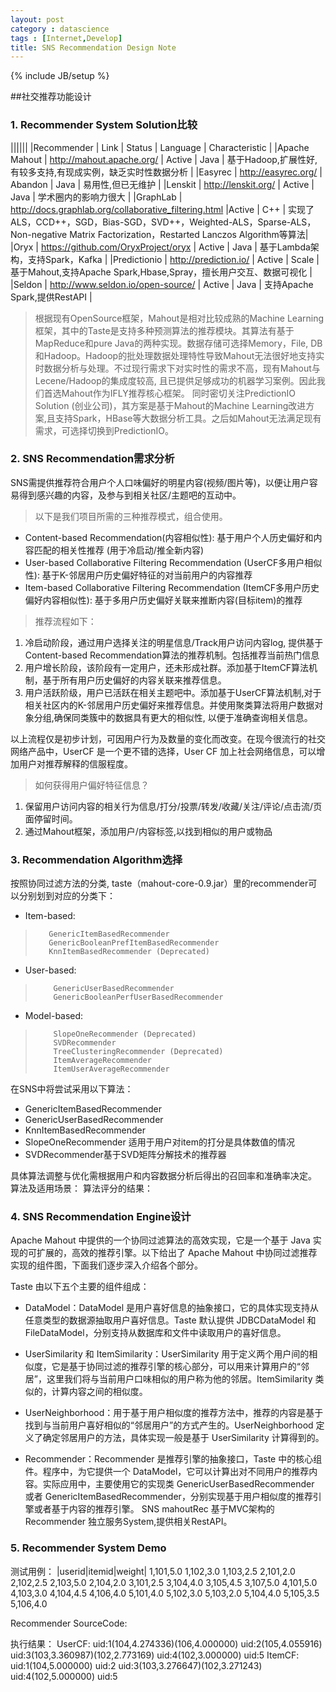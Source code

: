 ```yaml
---
layout: post
category : datascience
tags : [Internet,Develop]
title: SNS Recommendation Design Note
---
```

{% include JB/setup %}

##社交推荐功能设计

### 1.	Recommender System Solution比较

||||||
|Recommender	| Link	| Status | Language	| Characteristic |
|Apache Mahout	| http://mahout.apache.org/ | Active | Java	| 基于Hadoop,扩展性好,有较多支持,有现成实例，缺乏实时性数据分析 |
|Easyrec	| http://easyrec.org/ | Abandon	| Java	| 易用性,但已无维护 |
|Lenskit	| http://lenskit.org/ | Active	| Java	| 学术圈内的影响力很大 |
|GraphLab	| http://docs.graphlab.org/collaborative_filtering.html |Active	| C++ |	实现了ALS，CCD++，SGD，Bias-SGD，SVD++，Weighted-ALS，Sparse-ALS，
Non-negative  Matrix Factorization，Restarted Lanczos Algorithm等算法|
|Oryx	| https://github.com/OryxProject/oryx | Active	| Java | 基于Lambda架构，支持Spark，Kafka |
|Predictionio | http://prediction.io/ | Active | Scale	| 基于Mahout,支持Apache Spark,Hbase,Spray，擅长用户交互、数据可视化 |
|Seldon	| http://www.seldon.io/open-source/ | Active | Java	| 支持Apache Spark,提供RestAPI |


> 根据现有OpenSource框架，Mahout是相对比较成熟的Machine Learning框架，其中的Taste是支持多种预测算法的推荐模块。其算法有基于MapReduce和pure 
> Java的两种实现。数据存储可选择Memory，File, 
> DB和Hadoop。Hadoop的批处理数据处理特性导致Mahout无法很好地支持实时数据分析与处理。不过现行需求下对实时性的需求不高，现有Mahout与Lecene/Hadoop的集成度较高, 
> 且已提供足够成功的机器学习案例。因此我们首选Mahout作为IFLY推荐核心框架。
> 同时密切关注PredictionIO Solution (创业公司)，其方案是基于Mahout的Machine 
> Learning改进方案,且支持Spark，HBase等大数据分析工具。之后如Mahout无法满足现有需求，可选择切换到PredictionIO。

### 2.	SNS Recommendation需求分析
SNS需提供推荐符合用户个人口味偏好的明星内容(视频/图片等)，以便让用户容易得到感兴趣的内容，及参与到相关社区/主题吧的互动中。

> 以下是我们项目所需的三种推荐模式，组合使用。

* Content-based Recommendation(内容相似性): 基于用户个人历史偏好和内容匹配的相关性推荐 (用于冷启动/推全新内容) 
* User-based Collaborative Filtering Recommendation (UserCF多用户相似性): 基于K-邻居用户历史偏好特征的对当前用户的内容推荐
* Item-based Collaborative Filtering Recommendation (ItemCF多用户历史偏好内容相似性): 基于多用户历史偏好关联来推断内容(目标item)的推荐

> 推荐流程如下：

1.	冷启动阶段，通过用户选择关注的明星信息/Track用户访问内容log, 提供基于Content-based Recommendation算法的推荐机制。包括推荐当前热门信息
2.	用户增长阶段，该阶段有一定用户，还未形成社群。添加基于ItemCF算法机制，基于所有用户历史偏好的内容关联来推荐信息。
3.	用户活跃阶级，用户已活跃在相关主题吧中。添加基于UserCF算法机制,对于相关社区内的K-邻居用户历史偏好来推荐信息。并使用聚类算法将用户数据对象分组,确保同类簇中的数据具有更大的相似性, 以便于准确查询相关信息。

以上流程仅是初步计划，可因用户行为及数量的变化而改变。在现今很流行的社交网络产品中，UserCF 是一个更不错的选择，User CF 加上社会网络信息，可以增加用户对推荐解释的信服程度。 

> 如何获得用户偏好特征信息？

1.	保留用户访问内容的相关行为信息/打分/投票/转发/收藏/关注/评论/点击流/页面停留时间。
2.	通过Mahout框架，添加用户/内容标签,以找到相似的用户或物品

### 3.	Recommendation Algorithm选择

按照协同过滤方法的分类, taste（mahout-core-0.9.jar）里的recommender可以分别划到对应的分类下：

* Item-based:
>        GenericItemBasedRecommender
>        GenericBooleanPrefItemBasedRecommender
>        KnnItemBasedRecommender (Deprecated)
* User-based:
>         GenericUserBasedRecommender
>         GenericBooleanPerfUserBasedRecommender
* Model-based:
>         SlopeOneRecommender (Deprecated)
>         SVDRecommender
>         TreeClusteringRecommender (Deprecated)
>         ItemAverageRecommender
>         ItemUserAverageRecommender	

在SNS中将尝试采用以下算法：

* GenericItemBasedRecommender
* GenericUserBasedRecommender
* KnnItemBasedRecommender
* SlopeOneRecommender 适用于用户对item的打分是具体数值的情况
* SVDRecommender基于SVD矩阵分解技术的推荐器

具体算法调整与优化需根据用户和内容数据分析后得出的召回率和准确率决定。
算法及适用场景：
算法评分的结果：
 

### 4.	SNS Recommendation Engine设计

Apache Mahout 中提供的一个协同过滤算法的高效实现，它是一个基于 Java 实现的可扩展的，高效的推荐引擎。以下给出了 Apache Mahout 中协同过滤推荐实现的组件图，下面我们逐步深入介绍各个部分。
 
Taste 由以下五个主要的组件组成： 

* DataModel：DataModel 是用户喜好信息的抽象接口，它的具体实现支持从任意类型的数据源抽取用户喜好信息。Taste 默认提供 JDBCDataModel 和 FileDataModel，分别支持从数据库和文件中读取用户的喜好信息。

* UserSimilarity 和 ItemSimilarity：UserSimilarity 用于定义两个用户间的相似度，它是基于协同过滤的推荐引擎的核心部分，可以用来计算用户的“邻居”，这里我们将与当前用户口味相似的用户称为他的邻居。ItemSimilarity 类似的，计算内容之间的相似度。

* UserNeighborhood：用于基于用户相似度的推荐方法中，推荐的内容是基于找到与当前用户喜好相似的“邻居用户”的方式产生的。UserNeighborhood 定义了确定邻居用户的方法，具体实现一般是基于 UserSimilarity 计算得到的。

* Recommender：Recommender 是推荐引擎的抽象接口，Taste 中的核心组件。程序中，为它提供一个 DataModel，它可以计算出对不同用户的推荐内容。实际应用中，主要使用它的实现类 GenericUserBasedRecommender 或者 GenericItemBasedRecommender，分别实现基于用户相似度的推荐引擎或者基于内容的推荐引擎。
SNS mahoutRec 基于MVC架构的Recommender 独立服务System,提供相关RestAPI。


### 5.	Recommender System Demo

测试用例：
|userid|itemid|weight|
1,101,5.0
1,102,3.0
1,103,2.5
2,101,2.0
2,102,2.5
2,103,5.0
2,104,2.0
3,101,2.5
3,104,4.0
3,105,4.5
3,107,5.0
4,101,5.0
4,103,3.0
4,104,4.5
4,106,4.0
5,101,4.0
5,102,3.0
5,103,2.0
5,104,4.0
5,105,3.5
5,106,4.0

Recommender SourceCode:


执行结果：
UserCF:
uid:1(104,4.274336)(106,4.000000)
uid:2(105,4.055916)
uid:3(103,3.360987)(102,2.773169)
uid:4(102,3.000000)
uid:5
ItemCF:
uid:1(104,5.000000)
uid:2
uid:3(103,3.276647)(102,3.271243)
uid:4(102,5.000000)
uid:5





